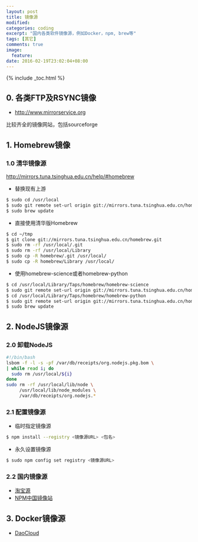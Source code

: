```yaml
---
layout: post
title: 镜像源
modified:
categories: coding
excerpt: "国内各类软件镜像源，例如Docker，npm, brew等"
tags: [其它]
comments: true
image:
  feature:
date: 2016-02-19T23:02:04+08:00
---
```


{% include _toc.html %}

## 0. 各类FTP及RSYNC镜像

* http://www.mirrorservice.org

比较齐全的镜像网站，包括sourceforge

## 1. Homebrew镜像

### 1.0 清华镜像源

http://mirrors.tuna.tsinghua.edu.cn/help/#homebrew

* 替换现有上游
  
~~~ bash
$ sudo cd /usr/local
$ sudo git remote set-url origin git://mirrors.tuna.tsinghua.edu.cn/homebrew.git
$ sudo brew update
~~~
  
* 直接使用清华版Homebrew
  
~~~ bash
$ cd ~/tmp
$ git clone git://mirrors.tuna.tsinghua.edu.cn/homebrew.git
$ sudo rm -rf /usr/local/.git
$ sudo rm -rf /usr/local/Library
$ sudo cp -R homebrew/.git /usr/local/
$ sudo cp -R homebrew/Library /usr/local/
~~~
  
* 使用homebrew-science或者homebrew-python
  
~~~ bash
$ cd /usr/local/Library/Taps/homebrew/homebrew-science
$ sudo git remote set-url origin git://mirrors.tuna.tsinghua.edu.cn/homebrew-science.git
$ cd /usr/local/Library/Taps/homebrew/homebrew-python
$ sudo git remote set-url origin git://mirrors.tuna.tsinghua.edu.cn/homebrew-python.git
$ sudo brew update
~~~

## 2. NodeJS镜像源

### 2.0 卸载NodeJS

~~~ bash
#!/bin/bash
lsbom -f -l -s -pf /var/db/receipts/org.nodejs.pkg.bom \
| while read i; do
  sudo rm /usr/local/${i}
done
sudo rm -rf /usr/local/lib/node \
     /usr/local/lib/node_modules \
     /var/db/receipts/org.nodejs.*
~~~

### 2.1 配置镜像源

* 临时指定镜像源
  
~~~ bash
$ npm install --registry <镜像源URL> <包名>
~~~
  
* 永久设置镜像源
  
~~~ bash
$ sudo npm config set registry <镜像源URL>
~~~

### 2.2 国内镜像源

* [淘宝源](https://registry.npm.taobao.org)
* [NPM中国镜像站](http://registry.cnpmjs.org)

## 3. Docker镜像源

* [DaoCloud](https://www.daocloud.io)